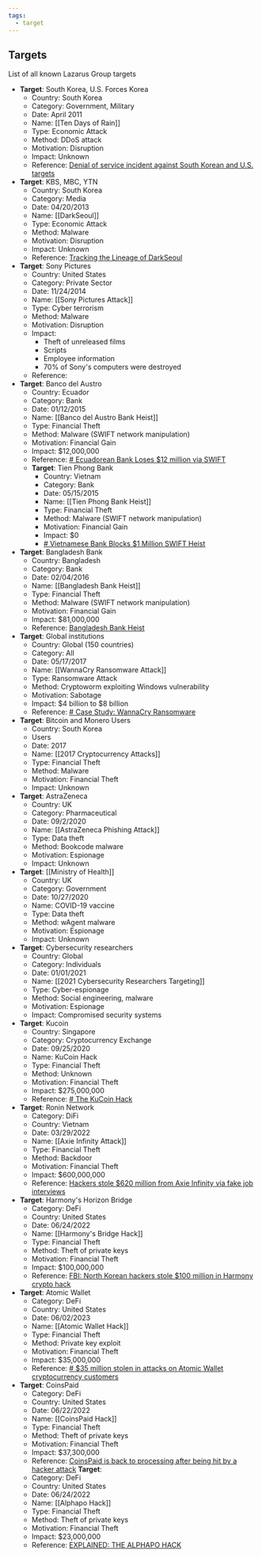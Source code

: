 ```yaml
---
tags:
  - target
---
```

## Targets
List of all known Lazarus Group targets

- **Target**: South Korea, U.S. Forces Korea
	- Country: South Korea
	- Category: Government, Military
    - Date: April 2011
    - Name: [[Ten Days of Rain]]
    - Type: Economic Attack
    - Method: DDoS attack
    - Motivation: Disruption
    - Impact: Unknown
    - Reference: [Denial of service incident against South Korean and U.S. targets](https://www.cfr.org/cyber-operations/denial-service-incident-against-south-korean-and-us-targets#:~:text=Dubbed%20%E2%80%9CTen%20Days%20of%20Rain,military%20forces%20in%20South%20Korea.)
- **Target**: KBS, MBC, YTN
	- Country: South Korea
	- Category: Media
    - Date: 04/20/2013
    - Name: [[DarkSeoul]]
    - Type: Economic Attack
    - Method: Malware
    - Motivation: Disruption
    - Impact: Unknown
    - Reference: [Tracking the Lineage of DarkSeoul](https://sansorg.egnyte.com/dl/nurZpNn8ee)
- **Target**: Sony Pictures
	- Country: United States
	- Category: Private Sector
    - Date: 11/24/2014
    - Name: [[Sony Pictures Attack]]
    - Type: Cyber terrorism
    - Method: Malware
    - Motivation:  Disruption
    - Impact: 
	    - Theft of unreleased films
	    - Scripts
	    - Employee information
	    - 70% of Sony's computers were destroyed
	- Reference: 
- **Target**: Banco del Austro
	- Country: Ecuador
	- Category: Bank
    - Date: 01/12/2015
    - Name: [[Banco del Austro Bank Heist]]
    - Type: Financial Theft
    - Method: Malware (SWIFT network manipulation)
    - Motivation: Financial Gain
    - Impact: $12,000,000
    - Reference: [# Ecuadorean Bank Loses $12 million via SWIFT](https://www.trendmicro.com/vinfo/us/security/news/cyber-attacks/ecuadorean-bank-loses-12m-via-swift)
  - **Target**: Tien Phong Bank
	- Country: Vietnam
	- Category: Bank
    - Date: 05/15/2015
    - Name: [[Tien Phong Bank Heist]]
    - Type: Financial Theft
    - Method: Malware (SWIFT network manipulation)
    - Motivation: Financial Gain
    - Impact: $0
    - [# Vietnamese Bank Blocks $1 Million SWIFT Heist](https://www.bankinfosecurity.com/vietnamese-bank-blocks-1-million-online-heist-a-9105)
- **Target**: Bangladesh Bank
	- Country: Bangladesh
	- Category: Bank
    - Date: 02/04/2016
    - Name: [[Bangladesh Bank Heist]]
    - Type: Financial Theft
    - Method: Malware (SWIFT network manipulation)
    - Motivation: Financial Gain
    - Impact: $81,000,000
    - Reference: [Bangladesh Bank Heist](https://www.bbc.com/news/stories-57520169)
- **Target**: Global institutions
	- Country: Global (150 countries)
	- Category: All
    - Date: 05/17/2017
    - Name: [[WannaCry Ransomware Attack]]
    - Type: Ransomware Attack
    - Method: Cryptoworm exploiting Windows vulnerability
    - Motivation:  Sabotage
    - Impact: $4 billion to $8 billion
    - Reference: [# Case Study: WannaCry Ransomware](https://www.sdxcentral.com/security/definitions/what-is-ransomware/case-study-wannacry-ransomware/)
- **Target**: Bitcoin and Monero Users
	- Country: South Korea
	- Users
    - Date: 2017
    - Name: [[2017 Cryptocurrency Attacks]]
    - Type: Financial Theft
    - Method: Malware
    - Motivation: Financial Theft
    - Impact: Unknown
- **Target**: AstraZeneca
	- Country: UK
	- Category: Pharmaceutical 
    - Date: 09/2/2020
    - Name: [[AstraZeneca Phishing Attack]]
    - Type: Data theft
    - Method: Bookcode malware
    - Motivation:  Espionage
    - Impact: Unknown
- **Target**: [[Ministry of Health]]
	- Country: UK
	- Category: Government  
    - Date: 10/27/2020
    - Name: COVID-19 vaccine
    - Type: Data theft
    - Method: wAgent malware
    - Motivation:  Espionage
    - Impact: Unknown
- **Target**: Cybersecurity researchers
	- Country: Global
	- Category: Individuals
    - Date: 01/01/2021
    - Name: [[2021 Cybersecurity Researchers Targeting]]
    - Type: Cyber-espionage
    - Method: Social engineering, malware
    - Motivation: Espionage
    - Impact: Compromised security systems
- **Target**: Kucoin 
	- Country: Singapore
	- Category: Cryptocurrency Exchange
    - Date: 09/25/2020
    - Name: KuCoin Hack
    - Type: Financial Theft
    - Method: Unknown 
    - Motivation: Financial Theft
    - Impact: $275,000,000
    - Reference: [# The KuCoin Hack](https://www.chainalysis.com/blog/kucoin-hack-2020-defi-uniswap/)
- **Target**: Ronin Network
	- Category: DiFi
	- Country: Vietnam
    - Date: 03/29/2022
    - Name: [[Axie Infinity Attack]]
    - Type: Financial Theft
    - Method: Backdoor
    - Motivation: Financial Theft
    - Impact: $600,000,000
    - Reference: [Hackers stole $620 million from Axie Infinity via fake job interviews](https://www.bleepingcomputer.com/news/security/hackers-stole-620-million-from-axie-infinity-via-fake-job-interviews/)
- **Target**: Harmony's Horizon Bridge
    - Category: DeFi
	- Country: United States
    - Date: 06/24/2022
    - Name: [[Harmony's Bridge Hack]]
    - Type: Financial Theft
    - Method: Theft of private keys
    - Motivation: Financial Theft
    - Impact: $100,000,000
    - Reference: [FBI: North Korean hackers stole $100 million in Harmony crypto hack](https://www.bleepingcomputer.com/news/security/fbi-north-korean-hackers-stole-100-million-in-harmony-crypto-hack/)
- **Target**: Atomic Wallet
     - Category: DeFi
	- Country: United States
    - Date: 06/02/2023
    - Name: [[Atomic Wallet Hack]]
    - Type: Financial Theft
    - Method: Private key exploit
    - Motivation: Financial Theft
    - Impact: $35,000,000
    - Reference: [# $35 million stolen in attacks on Atomic Wallet cryptocurrency customers](https://therecord.media/millions-stolen-in-atomic-wallet-attack)
- **Target**: CoinsPaid
	- Category: DeFi
	- Country: United States
    - Date: 06/22/2022
    - Name: [[CoinsPaid Hack]]
    - Type: Financial Theft
    - Method: Theft of private keys
    - Motivation: Financial Theft
    - Impact: $37,300,000
    - Reference: [CoinsPaid is back to processing after being hit by a hacker attack](https://coinspaid.com/company-updates/coinspaid-is-back-to-processing-after-being-hit-by-hackers-attack/)
**Target**: 
	- Category: DeFi
	- Country: United States
    - Date: 06/24/2022
    - Name: [[Alphapo Hack]]
    - Type: Financial Theft
    - Method: Theft of private keys
    - Motivation: Financial Theft
    - Impact: $23,000,000
    - Reference: [EXPLAINED: THE ALPHAPO HACK](https://www.halborn.com/blog/post/explained-the-alphapo-hack-july-2023)

